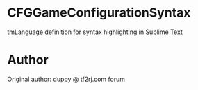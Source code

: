 # CFGGameConfigurationSyntax
tmLanguage definition for syntax highlighting in Sublime Text

# Author
Original author: duppy @ tf2rj.com forum